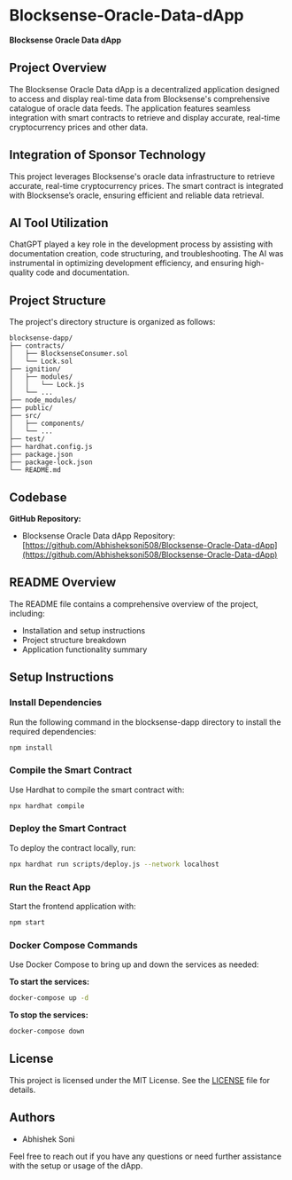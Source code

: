 # Blocksense-Oracle-Data-dApp

**Blocksense Oracle Data dApp**

## Project Overview
The Blocksense Oracle Data dApp is a decentralized application designed to access and display real-time data from Blocksense's comprehensive catalogue of oracle data feeds. The application features seamless integration with smart contracts to retrieve and display accurate, real-time cryptocurrency prices and other data.

## Integration of Sponsor Technology
This project leverages Blocksense's oracle data infrastructure to retrieve accurate, real-time cryptocurrency prices. The smart contract is integrated with Blocksense’s oracle, ensuring efficient and reliable data retrieval.

## AI Tool Utilization
ChatGPT played a key role in the development process by assisting with documentation creation, code structuring, and troubleshooting. The AI was instrumental in optimizing development efficiency, and ensuring high-quality code and documentation.

## Project Structure
The project's directory structure is organized as follows:

```
blocksense-dapp/
├── contracts/
│   ├── BlocksenseConsumer.sol
│   └── Lock.sol
├── ignition/
│   ├── modules/
│   │   └── Lock.js
│   └── ...
├── node_modules/
├── public/
├── src/
│   ├── components/
│   └── ...
├── test/
├── hardhat.config.js
├── package.json
├── package-lock.json
└── README.md
```

## Codebase
**GitHub Repository:**

- Blocksense Oracle Data dApp Repository: [https://github.com/Abhisheksoni508/Blocksense-Oracle-Data-dApp](https://github.com/Abhisheksoni508/Blocksense-Oracle-Data-dApp)

## README Overview
The README file contains a comprehensive overview of the project, including:

- Installation and setup instructions
- Project structure breakdown
- Application functionality summary

## Setup Instructions

### Install Dependencies
Run the following command in the blocksense-dapp directory to install the required dependencies:
```sh
npm install
```

### Compile the Smart Contract
Use Hardhat to compile the smart contract with:
```sh
npx hardhat compile
```

### Deploy the Smart Contract
To deploy the contract locally, run:
```sh
npx hardhat run scripts/deploy.js --network localhost
```

### Run the React App
Start the frontend application with:
```sh
npm start
```

### Docker Compose Commands
Use Docker Compose to bring up and down the services as needed:

**To start the services:**
```sh
docker-compose up -d
```

**To stop the services:**
```sh
docker-compose down
```

## License
This project is licensed under the MIT License. See the [LICENSE](LICENSE) file for details.

## Authors
- Abhishek Soni

Feel free to reach out if you have any questions or need further assistance with the setup or usage of the dApp.
```` ▋
